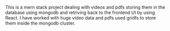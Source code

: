 This is a mern stack project dealing with videos and pdfs storing them in the database using mongodb and retriving back to the frontend UI by using React.
I have worked with huge video data and pdfs used gridfs to store them inside the mongodb cluster.
